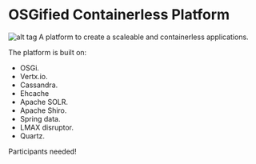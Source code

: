# OSGified Containerless Platform
![alt tag](https://cloud.githubusercontent.com/assets/6278849/5888274/49582d5a-a401-11e4-9f45-17aea3bb1a89.jpg)
A platform to create a scaleable and containerless applications.  

The platform is built on:
- OSGi. 
- Vertx.io. 
- Cassandra. 
- Ehcache 
- Apache SOLR. 
- Apache Shiro.
- Spring data. 
- LMAX disruptor. 
- Quartz. 

Participants needed!
